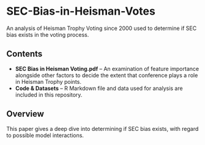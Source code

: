 # SEC-Bias-in-Heisman-Votes
An analysis of Heisman Trophy Voting since 2000 used to determine if SEC bias exists in the voting process.

## Contents  
- **SEC Bias in Heisman Voting.pdf** – An examination of feature importance alongside other factors to decide the extent that conference plays a role in Heisman Trophy points.
- **Code & Datasets** – R Markdown file and data used for analysis are included in this repository.  

## Overview  
This paper gives a deep dive into determining if SEC bias exists, with regard to possible model interactions.
